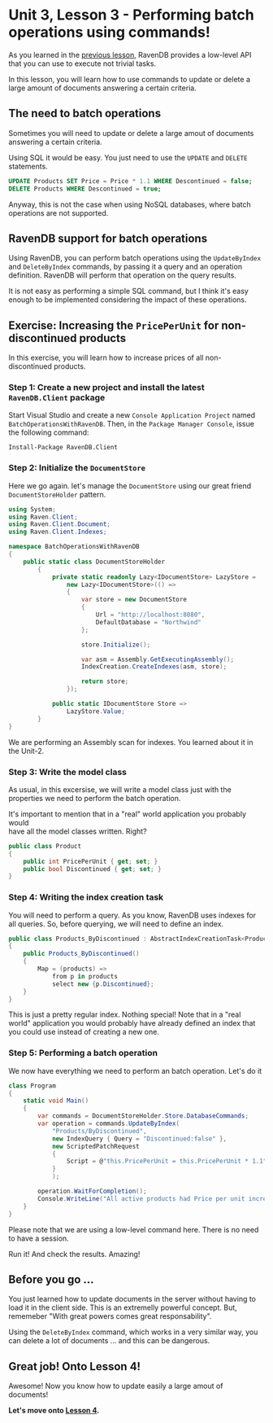 # Unit 3, Lesson 3 - Performing batch operations using commands!

As you learned in the [previous lesson](../lesson2/README.md), RavenDB
provides a low-level API that you can use to execute not trivial tasks.

In this lesson, you will learn how to use commands to update or delete 
a large amount of documents answering a certain criteria.

## The need to batch operations 

Sometimes you will need to update or delete a large amout of documents 
answering a certain criteria. 

Using SQL it would be easy. You just need to use the `UPDATE` and `DELETE` 
statements.

````SQL
UPDATE Products SET Price = Price * 1.1 WHERE Descontinued = false;
DELETE Products WHERE Descontinued = true;
````

Anyway, this is not the case when using NoSQL databases, where batch 
operations are not supported.

## RavenDB support for batch operations
Using RavenDB, you can perform batch operations using the `UpdateByIndex`
and `DeleteByIndex` commands, by passing it a query and 
an operation definition. RavenDB will perform that operation on the 
query results. 

It is not easy as performing a simple SQL command, but I think it's easy
enough to be implemented considering the impact of these operations.  

## Exercise: Increasing the `PricePerUnit` for non-discontinued products

In this exercise, you will learn how to increase prices of all 
non-discontinued products.

### Step 1: Create a new project and install the latest `RavenDB.Client` package

Start Visual Studio and create a new `Console Application Project` named
`BatchOperationsWithRavenDB`. Then, in the `Package Manager Console`, issue the following 
command: 

```Install-Package RavenDB.Client```

### Step 2: Initialize the `DocumentStore` 

Here we go again. let's manage the `DocumentStore` using our great friend `DocumentStoreHolder` pattern.  

````csharp
using System;
using Raven.Client;
using Raven.Client.Document;
using Raven.Client.Indexes;

namespace BatchOperationsWithRavenDB
{
    public static class DocumentStoreHolder
        {
            private static readonly Lazy<IDocumentStore> LazyStore =
                new Lazy<IDocumentStore>(() =>
                {
                    var store = new DocumentStore
                    {
                        Url = "http://localhost:8080",
                        DefaultDatabase = "Northwind"
                    };

                    store.Initialize();

                    var asm = Assembly.GetExecutingAssembly();
                    IndexCreation.CreateIndexes(asm, store);

                    return store;
                });

            public static IDocumentStore Store =>
                LazyStore.Value;
        }
}
````

We are performing an Assembly scan for indexes. You learned about it in the 
Unit-2.

### Step 3: Write the model class

As usual, in this excersise, we will write a model class just with the properties 
we need to perform the batch operation.

It's important to mention that in a "real" world application you  probably would  
have all the model classes written. Right? 

````csharp
public class Product
{
    public int PricePerUnit { get; set; }
    public bool Discontinued { get; set; }
}
````

### Step 4: Writing the index creation task

You will need to perform a query. As you know, RavenDB uses indexes for all
queries. So, before querying, we will need to define an index.

````csharp
public class Products_ByDiscontinued : AbstractIndexCreationTask<Product>
{
    public Products_ByDiscontinued()
    {
        Map = (products) =>
            from p in products
            select new {p.Discontinued};
    }
}
````

This is just a pretty regular index. Nothing special! Note that in a "real world" application
you would probably have already defined an index that you could use instead 
of creating a new one.

### Step 5: Performing a batch operation

We now have everything we need to perform an batch operation. Let's do it

````csharp 
class Program
{
    static void Main()
    {
        var commands = DocumentStoreHolder.Store.DatabaseCommands;
        var operation = commands.UpdateByIndex(
            "Products/ByDiscontinued",
            new IndexQuery { Query = "Discontinued:false" },
            new ScriptedPatchRequest
            {
                Script = @"this.PricePerUnit = this.PricePerUnit * 1.1"
            }
            );

        operation.WaitForCompletion();
        Console.WriteLine("All active products had Price per unit increased in 10%");
    }
}
````

Please note that we are using a low-level command here. There is no need to have 
a session.

Run it! And check the results. Amazing!

## Before you go ...

You just learned how to update documents in the server without having to load
it in the client side. This is an extremelly powerful concept. But, rememeber 
"With great powers comes great responsability".

Using the `DeleteByIndex` command, which works in a very similar way, you can 
delete a lot of documents ... and this can be dangerous. 

## Great job! Onto Lesson 4!

Awesome! Now you know how to update easily a large amout of documents! 

**Let's move onto [Lesson 4](../lesson4/README.md).**
